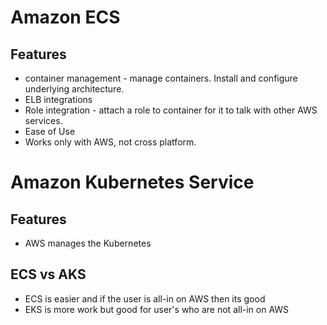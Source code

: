 # Amazon ECS

## Features

- container management - manage containers. Install and configure underlying architecture. 
- ELB integrations 
- Role integration - attach a role to container for it to talk with other AWS services.
- Ease of Use
- Works only with AWS, not cross platform.

# Amazon Kubernetes Service

## Features

- AWS manages the Kubernetes

## ECS vs AKS

- ECS is easier and if the user is all-in on AWS then its good
- EKS is more work but good for user's who are not all-in on AWS